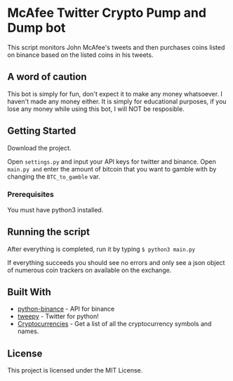 # McAfee Twitter Crypto Pump and Dump bot

This script monitors John McAfee's tweets and then purchases coins listed on binance based on the listed coins in his tweets.

## A word of caution

This bot is simply for fun, don't expect it to make any money whatsoever. I haven't made any money either. It is simply for educational purposes, if you lose any money while using this bot, I will NOT be resposible.



## Getting Started

Download the project.

Open ```settings.py``` and input your API keys for twitter and binance.
Open ```main.py and``` enter the amount of bitcoin that you want to gamble with by changing the `BTC_to_gamble` var.

### Prerequisites


You must have python3 installed.


## Running the script

After everything is completed, run it by typing `$ python3 main.py`

If everything succeeds you should see no errors and only see a json object of numerous coin trackers on available on the exchange.

## Built With

* [python-binance](https://github.com/sammchardy/python-binance) - API for binance
* [tweepy](https://github.com/tweepy/tweepy) - Twitter for python!
* [Cryptocurrencies](https://github.com/crypti/cryptocurrencies) -  Get a list of all the cryptocurrency symbols and names.



## License

This project is licensed under the MIT License.

